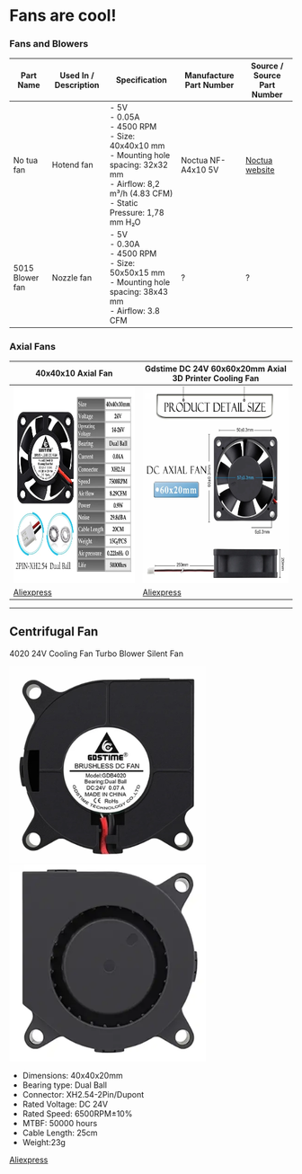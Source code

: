 # Fans are cool!

### Fans and Blowers

| Part Name | Used In / Description | Specification | Manufacture Part Number | Source / Source Part Number |
|-----------|-----------------------|---------------|-------------------------|-----------------------------|
| No tua fan      | Hotend fan            | - 5V<br>- 0.05A<br>- 4500 RPM<br>- Size: 40x40x10 mm<br>- Mounting hole spacing: 32x32 mm<br>- Airflow: 8,2 m³/h (4.83 CFM)<br>- Static Pressure: 1,78 mm H₂O | Noctua NF-A4x10 5V | [Noctua website](x) |
| 5015 Blower fan | Nozzle fan            | - 5V<br>- 0.30A<br>- 4500 RPM<br>- Size: 50x50x15 mm<br>- Mounting hole spacing: 38x43 mm<br>- Airflow: 3.8 CFM | ? | ? |

### Axial Fans
| 40x40x10 Axial Fan | Gdstime DC 24V 60x60x20mm Axial 3D Printer Cooling Fan   |
|-----|-----|
| <img src="../images/Gdstime-24V-40x40x10mm.webp" width=350 height=350 title="Fan" /> |  <img src="../images/Gdstime-24V-60x60x20mm.webp" width=350 height=350 title="Fan" /> |  
| [Aliexpress](https://www.aliexpress.us/item/2251832540325686.html) | [Aliexpress](https://www.aliexpress.us/item/2251832540325686.html)  |
---


## Centrifugal Fan

4020 24V Cooling Fan Turbo Blower Silent Fan  

<img src="../images/Gdstime.webp" width=350 height=350 title="Fan" /> <img src="../images/Gdstime-b.webp" width=350 height=350 title="Fan" />  

  * Dimensions: 40x40x20mm  
  * Bearing type: Dual Ball
  * Connector: XH2.54-2Pin/Dupont 
  * Rated Voltage: DC 24V 
  * Rated Speed: 6500RPM±10% 
  * MTBF: 50000 hours 
  * Cable Length: 25cm
  * Weight:23g

 [Aliexpress](https://www.aliexpress.us/item/3256801278415934.html) 

 